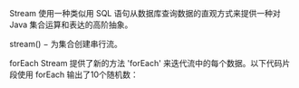 Stream 使用一种类似用 SQL 语句从数据库查询数据的直观方式来提供一种对 Java 集合运算和表达的高阶抽象。

stream() − 为集合创建串行流。

forEach
Stream 提供了新的方法 'forEach' 来迭代流中的每个数据。以下代码片段使用 forEach 输出了10个随机数：